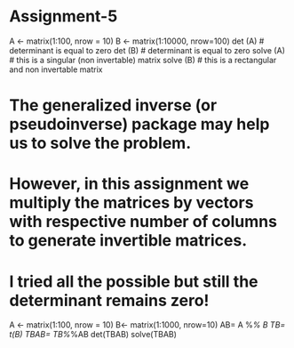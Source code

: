 # Assignment-5
A <- matrix(1:100, nrow = 10)
B <- matrix(1:10000, nrow=100)
det (A) # determinant is equal to zero 
det (B) # determinant is equal to zero 
solve (A) # this is a singular (non invertable) matrix
solve (B) # this is a rectangular and non invertable matrix

# The generalized inverse (or pseudoinverse) package may help us to solve the problem.
# However, in this assignment we multiply the matrices by vectors with respective number of columns to generate invertible matrices.

# I tried all the possible but still the determinant remains zero!
A <- matrix(1:100, nrow = 10)
B<- matrix(1:1000, nrow=10)
AB= A %*% B
TB= t(B)
TBAB= TB%*%AB
det(TBAB)
solve(TBAB)